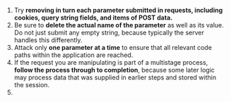 1. Try **removing in turn each parameter submitted in requests, including cookies, query string fields, and items of POST data.**
2. Be sure to **delete the actual name of the parameter** as well as its value. Do not just submit any empty string, because typically the server handles this differently.
3. Attack only **one parameter at a time** to ensure that all relevant code paths within the application are reached.
4. If the request you are manipulating is part of a multistage process, **follow the process through to completion**, because some later logic may process data that was supplied in earlier steps and stored within the session.
5. 

